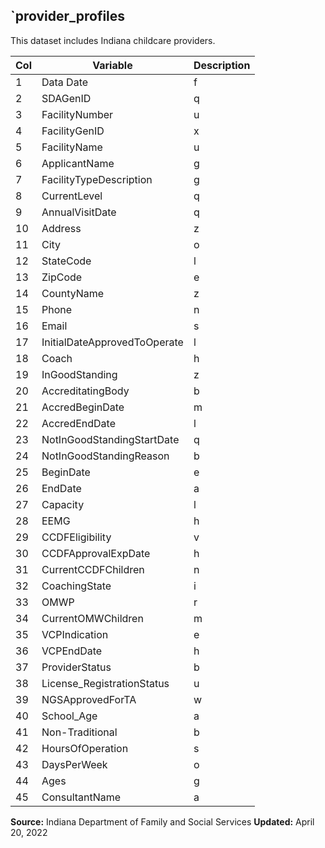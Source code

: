 ## `provider_profiles

This dataset includes Indiana childcare providers.

| Col | Variable | Description |
| --- | --- | --- |
| 1   | Data Date | f   |
| 2   | SDAGenID | q   |
| 3   | FacilityNumber | u   |
| 4   | FacilityGenID | x   |
| 5   | FacilityName | u   |
| 6   | ApplicantName | g   |
| 7   | FacilityTypeDescription | g   |
| 8   | CurrentLevel | q   |
| 9   | AnnualVisitDate | q   |
| 10  | Address | z   |
| 11  | City | o   |
| 12  | StateCode | l   |
| 13  | ZipCode | e   |
| 14  | CountyName | z   |
| 15  | Phone | n   |
| 16  | Email | s   |
| 17  | InitialDateApprovedToOperate | l   |
| 18  | Coach | h   |
| 19  | InGoodStanding | z   |
| 20  | AccreditatingBody | b   |
| 21  | AccredBeginDate | m   |
| 22  | AccredEndDate | l   |
| 23  | NotInGoodStandingStartDate | q   |
| 24  | NotInGoodStandingReason | b   |
| 25  | BeginDate | e   |
| 26  | EndDate | a   |
| 27  | Capacity | l   |
| 28  | EEMG | h   |
| 29  | CCDFEligibility | v   |
| 30  | CCDFApprovalExpDate | h   |
| 31  | CurrentCCDFChildren | n   |
| 32  | CoachingState | i   |
| 33  | OMWP | r   |
| 34  | CurrentOMWChildren | m   |
| 35  | VCPIndication | e   |
| 36  | VCPEndDate | h   |
| 37  | ProviderStatus | b   |
| 38  | License_RegistrationStatus | u   |
| 39  | NGSApprovedForTA | w   |
| 40  | School_Age | a   |
| 41  | Non-Traditional | b   |
| 42  | HoursOfOperation | s   |
| 43  | DaysPerWeek | o   |
| 44  | Ages | g   |
| 45  | ConsultantName | a   |

**Source:** Indiana Department of Family and Social Services
**Updated:** April 20, 2022
